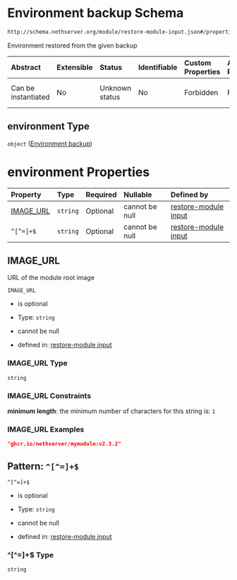 # Environment backup Schema

```txt
http://schema.nethserver.org/module/restore-module-input.json#/properties/environment
```

Environment restored from the given backup

| Abstract            | Extensible | Status         | Identifiable | Custom Properties | Additional Properties | Access Restrictions | Defined In                                                                             |
| :------------------ | :--------- | :------------- | :----------- | :---------------- | :-------------------- | :------------------ | :------------------------------------------------------------------------------------- |
| Can be instantiated | No         | Unknown status | No           | Forbidden         | Forbidden             | none                | [restore-module-input.json\*](module/restore-module-input.json "open original schema") |

## environment Type

`object` ([Environment backup](restore-module-input-properties-environment-backup.md))

# environment Properties

| Property                 | Type     | Required | Nullable       | Defined by                                                                                                                                                                                                          |
| :----------------------- | :------- | :------- | :------------- | :------------------------------------------------------------------------------------------------------------------------------------------------------------------------------------------------------------------ |
| [IMAGE\_URL](#image_url) | `string` | Optional | cannot be null | [restore-module input](restore-module-input-properties-environment-backup-properties-image_url.md "http://schema.nethserver.org/module/restore-module-input.json#/properties/environment/properties/IMAGE_URL")     |
| `^[^=]+$`                | `string` | Optional | cannot be null | [restore-module input](restore-module-input-properties-environment-backup-patternproperties-.md "http://schema.nethserver.org/module/restore-module-input.json#/properties/environment/patternProperties/^\[^=]+$") |

## IMAGE\_URL

URL of the module root image

`IMAGE_URL`

*   is optional

*   Type: `string`

*   cannot be null

*   defined in: [restore-module input](restore-module-input-properties-environment-backup-properties-image_url.md "http://schema.nethserver.org/module/restore-module-input.json#/properties/environment/properties/IMAGE_URL")

### IMAGE\_URL Type

`string`

### IMAGE\_URL Constraints

**minimum length**: the minimum number of characters for this string is: `1`

### IMAGE\_URL Examples

```json
"ghcr.io/nethserver/mymodule:v2.3.2"
```

## Pattern: `^[^=]+$`



`^[^=]+$`

*   is optional

*   Type: `string`

*   cannot be null

*   defined in: [restore-module input](restore-module-input-properties-environment-backup-patternproperties-.md "http://schema.nethserver.org/module/restore-module-input.json#/properties/environment/patternProperties/^\[^=]+$")

### ^\[^=]+$ Type

`string`
